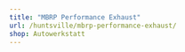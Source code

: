 ```yaml
---
title: "MBRP Performance Exhaust"
url: /huntsville/mbrp-performance-exhaust/
shop: Autowerkstatt
---
```

